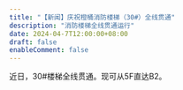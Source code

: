 ```yaml
---
title: "【新闻】庆祝橙桶消防楼梯（30#）全线贯通"
description: "消防楼梯全线贯通运行"
date: 2024-04-7T12:00:00+08:00
draft: false
enableComment: false
---
```


近日，30#楼梯全线贯通。现可从5F直达B2。